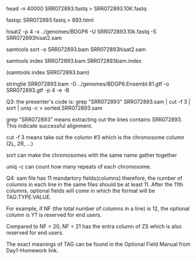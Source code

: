
head -n 40000 SRR072893.fastq > SRR072893.10K.fastq

fastqc SRR072893.fastq > 893.html

hisat2 -p 4 -x ../genomes/BDGP6 -U SRR072893.10k.fastq -S SRR072893hisat2.sam

samtools sort -o SRR072893.bam SRR072893hisat2.sam 

samtools index SRR072893.bam SRR072893bam.index

(samtools index SRR072893.bam)

stringtie SRR072893.bam -G ../genomes/BDGP6.Ensembl.81.gtf  -o SRR072893.gtf -p 4 -e -B


Q3: the presenter's code is: grep "SRR072893" SRR072893.sam | cut -f 3 | sort | uniq -c > sorted.SRR072893.sam 

grep "SRR072893" means extracting out the lines contains SRR072893. This indicate successful alignment.

cut -f 3 means take out the column #3 which is the chromosome column (2L, 2R, ...)

sort can make the chromosomes with the same name gather together 

uniq -c can count how many repeats of each chromosome. 


Q4: sam file has 11 mandartory fields(columns) therefore, the number of columns in each line in the same files should be at least 11. After the 11th columns, optional fields will come
 in which the format will be TAG:TYPE:VALUE. 

For example, if NF (the total number of columns in a line) is 12, the optional column is Y? is reserved for end users.

Compared to NF = 20, NF = 21 has the entra column of ZS which is also reserved for end users. 

The exact meanings of TAG can be found in the Optional Field Manual from Day1-Homework link. 


 
